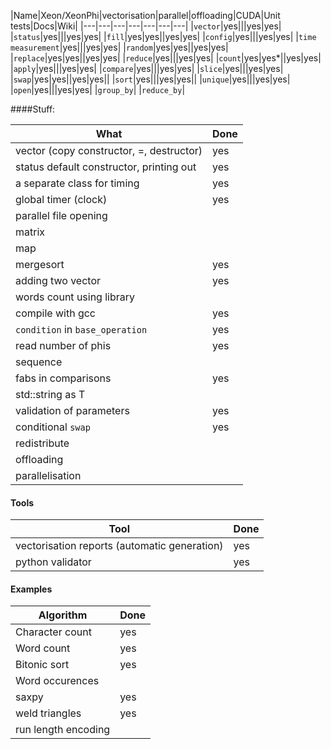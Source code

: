 |Name|Xeon/XeonPhi|vectorisation|parallel|offloading|CUDA|Unit tests|Docs|Wiki|
|---|---|---|---|---|---|---|
|`vector`|yes|||yes|yes|
|`status`|yes|||yes|yes|
|`fill`|yes|yes||yes|yes|
|`config`|yes|||yes|yes|
|`time measurement`|yes|||yes|yes|
|`random`|yes|yes||yes|yes|
|`replace`|yes|yes||yes|yes|
|`reduce`|yes|||yes|yes|
|`count`|yes|yes*||yes|yes|
|`apply`|yes|||yes|yes|
|`compare`|yes|||yes|yes|
|`slice`|yes|||yes|yes|
|`swap`|yes|yes||yes|yes||
|`sort`|yes|||yes|yes||
|`unique`|yes|||yes|yes|
|`open`|yes|||yes|yes|
|`group_by`|
|`reduce_by`|

####Stuff:

|What|Done|
|---|---|
|vector (copy constructor, =, destructor)|yes|
|status default constructor, printing out|yes|
|a separate class for timing|yes|
|global timer (clock)|yes|
|parallel file opening||
|matrix||
|map||
|mergesort|yes|
|adding two vector|yes|
|words count using library||
|compile with gcc|yes|
|`condition` in `base_operation`|yes|
|read number of phis|yes|
|sequence||
|fabs in comparisons|yes|
|std::string as T||
|validation of parameters|yes|
|conditional `swap`|yes|
|redistribute||
|offloading||
|parallelisation||

#### Tools

|Tool|Done|
|---|---|
|vectorisation reports (automatic generation)|yes|
|python validator|yes|

#### Examples

|Algorithm|Done|
|---|---|
|Character count|yes|
|Word count|yes|
|Bitonic sort|yes|
|Word occurences||
|saxpy|yes|
|weld triangles|yes|
|run length encoding||
